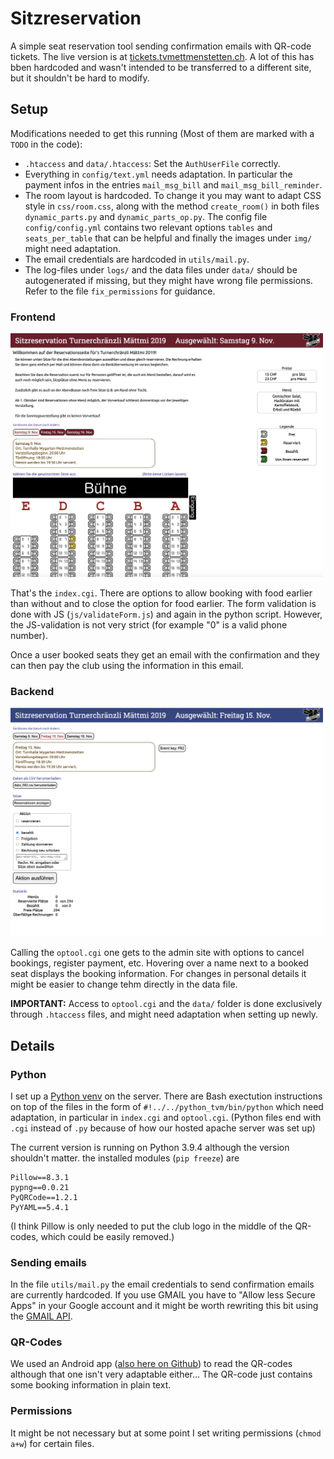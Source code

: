 # Sitzreservation

A simple seat reservation tool sending confirmation emails with QR-code tickets. The live version is at [tickets.tvmettmenstetten.ch](https://tickets.tvmettmenstetten.ch). A lot of this has bben hardcoded and wasn't intended to be transferred to a different site, but it shouldn't be hard to modify.

## Setup
Modifications needed to get this running (Most of them are marked with a `TODO` in the code):

- `.htaccess` and `data/.htaccess`: Set the `AuthUserFile` correctly.
- Everything in `config/text.yml` needs adaptation. In particular the payment infos in the entries `mail_msg_bill` and `mail_msg_bill_reminder`.
- The room layout is hardcoded. To change it you may want to adapt CSS style in `css/room.css`, along with the method `create_room()` in both files `dynamic_parts.py` and `dynamic_parts_op.py`. The config file `config/config.yml` contains two relevant options `tables` and `seats_per_table` that can be helpful and finally the images under `img/` might need adaptation.
- The email credentials are hardcoded in `utils/mail.py`.
- The log-files under `logs/` and the data files under `data/` should be autogenerated if missing, but they might have wrong file permissions. Refer to the file `fix_permissions` for guidance.



### Frontend
<img src="img/documentation/frontend.png" alt="Image of Fronend" width="500"/>

That's the `index.cgi`. There are options to allow booking with food earlier than without and to close the option for food earlier. The form validation is done with JS (`js/validateForm.js`) and again in the python script. However, the JS-validation is not very strict (for example "0" is a valid phone number). 

Once a user booked seats they get an email with the confirmation and they can then pay the club using the information in this email.

### Backend
<img src="img/documentation/backend.png" alt="Image of Backend" width="500"/>

Calling the `optool.cgi` one gets to the admin site with options to cancel bookings, register payment, etc. Hovering over a name next to a booked seat displays the booking information. For changes in personal details it might be easier to change tehm directly in the data file.

**IMPORTANT:** Access to `optool.cgi` and the `data/` folder is done exclusively through `.htaccess` files, and might need adaptation when setting up newly.

## Details

### Python
I set up a [Python venv](https://docs.python.org/3/library/venv.html) on the server. There are Bash exectution instructions on top of the files in the form of `#!../../python_tvm/bin/python` which need adaptation, in particular in `index.cgi` and `optool.cgi`. (Python files end with `.cgi` instead of `.py` because of how our hosted apache server was set up)

The current version is running on Python 3.9.4 although the version shouldn't matter. the installed modules (`pip freeze`) are
```
Pillow==8.3.1
pypng==0.0.21
PyQRCode==1.2.1
PyYAML==5.4.1
```
(I think Pillow is only needed to put the club logo in the middle of the QR-codes, which could be easily removed.)

### Sending emails
In the file `utils/mail.py` the email credentials to send confirmation emails are currently hardcoded. If you use GMAIL you have to "Allow less Secure Apps" in your Google account and it might be worth rewriting this bit using the [GMAIL API](https://developers.google.com/gmail/api/guides/sending).

### QR-Codes
We used an Android app ([also here on Github](https://github.com/joneugster/sitzreservation-QR)) to read the QR-codes although that one isn't very adaptable either... The QR-code just contains some booking information in plain text.

### Permissions
It might be not necessary but at some point I set writing permissions (`chmod a+w`) for certain files. 
